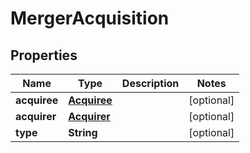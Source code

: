 
# MergerAcquisition

## Properties
Name | Type | Description | Notes
------------ | ------------- | ------------- | -------------
**acquiree** | [**Acquiree**](Acquiree.md) |  |  [optional]
**acquirer** | [**Acquirer**](Acquirer.md) |  |  [optional]
**type** | **String** |  |  [optional]



